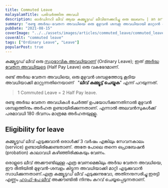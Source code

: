```yaml
---
title: Commuted Leave
malayalamTitle: പരിവർത്തിത അവധി
description: ഓർഡിനറി ലീവ് ആയ കമ്മ്യൂട്ടഡ് ലീവിനേക്കുറിച്ചു ഒരു ലേഖനം | an article about Commuted Leave in KSR
summary: "രണ്ടു അർദ്ധ-വേതന അവധിയെ ഒരു മുഴുവൻ ശമ്പള അവധിയായി മാറ്റാൻ അനുവദിക്കുന്ന ചട്ടത്തിനെപ്പറ്റി ഒരു ലേഖനം."
pubDate: "2021-08-15"
coverImage: "../../assets/images/articles/commuted_leave/commuted_leave.png"
coverAlt: "commuted leave"
tags: ["Ordinary Leave", "Leave"]
popularPost: true
---
```


കമ്മ്യൂട്ടഡ് ലീവ് ഒരു [സ്വാഭാവിക അവധിയാണ്](/article/ordinary-leave/) (Ordinary Leave); ഇത് [അർദ്ധ വേതന അവധിയുടെ](/article/half-pay-leave/) (Half Pay Leave) ഒരു വകഭേദമാണ്.

രണ്ട് അർദ്ധ വേതന അവധിയെ, ഒരു മുഴുവൻ ശമ്പളത്തോടു കൂടിയ അവധിയാക്കി മാറ്റുന്നതിനെയാണ് &nbsp; "**ലീവ് കമ്മ്യൂട്ട് ചെയ്യുക**" എന്ന് പറയുന്നത്.

> 1 Commuted Leave = 2 Half Pay leave.

രണ്ടു അർദ്ധ വേതന അവധികൾ ചേർത്ത് ഉപയോഗിക്കുന്നതിനാൽ മുഴുവൻ ശമ്പളത്തിനും അർഹത ഉണ്ടായിരിക്കുന്നതാണ്. എന്നാൽ അലവൻസുകൾക്ക് പരമാവധി 180 ദിവസം മാത്രമേ അർഹതയുള്ളൂ.

## Eligibility for leave

കമ്മ്യൂട്ടഡ് ലീവ് എടുക്കുവാൻ ഒരാൾക്ക് 3 വർഷം എങ്കിലും സേവനകാലം (service) ഉണ്ടായിരിക്കേണ്ടതാണ്. അതേ പോലെ തന്നെ പ്രൊബേഷൻ (probation) കാലാവധി കഴിഞ്ഞിരിക്കുകയും വേണം.

ഒരാളുടെ ലീവ് അക്കൗണ്ടിലുള്ള എത്ര വേണമെങ്കിലും അർദ്ധ വേതന അവധിയെ, ഈ രീതിയിൽ മുഴുവൻ-ശമ്പളം കിട്ടുന്ന അവധിയാക്കി മാറ്റി എടുക്കുവാൻ സാധിക്കുന്നതാണ്.എത്ര കമ്മ്യൂട്ടഡ് ലീവ് എടുക്കുന്നുവോ, അതിനനുസരിച്ചു ഇരട്ടി എണ്ണം [ഹാഫ്-പേ ലീവ്](/article/half-pay-leave/) അക്കൗണ്ടിൽ നിന്നും കുറവ് ചെയ്യപ്പെടുന്നതാണ്.
